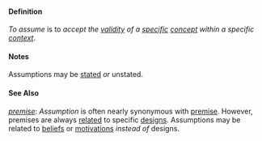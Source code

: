 #### Definition

*To assume* is to *accept the [validity](https://github.com/gcassel/Modular-Organization-Terminology/blob/master/terms/valid.md) of a [specific](https://github.com/gcassel/Modular-Organization-Terminology/blob/master/terms/specific.md)  [concept](https://github.com/gcassel/Modular-Organization-Terminology/blob/master/terms/concept.md) within a specific [context](https://github.com/gcassel/Modular-Organization-Terminology/blob/master/terms/context.md)*. 

#### Notes

Assumptions may be [stated](https://github.com/gcassel/Modular-Organization-Terminology/tree/master/terms/state.md) *or* unstated.

#### See Also

*[premise](https://github.com/gcassel/Modular-Organization-Terminology/blob/master/terms/premise.md)*:  *Assumption* is often nearly synonymous with [premise](https://github.com/gcassel/Modular-Organization-Terminology/blob/master/terms/premise.md). However, premises are always [related](https://github.com/gcassel/Modular-Organization-Terminology/blob/master/terms/relate.md) to specific [designs](https://github.com/gcassel/Modular-Organization-Terminology/blob/master/terms/design.md).  Assumptions may be related to [beliefs](https://github.com/gcassel/Modular-Organization-Terminology/blob/master/terms/belief.md) or [motivations](https://github.com/gcassel/Modular-Organization-Terminology/blob/master/terms/motivation.md) *instead of* designs.
